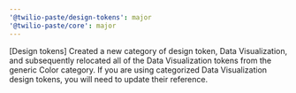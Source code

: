 ```yaml
---
'@twilio-paste/design-tokens': major
'@twilio-paste/core': major
---
```


[Design tokens] Created a new category of design token, Data Visualization, and subsequently relocated all of the Data Visualization tokens from the generic Color category. If you are using categorized Data Visualization design tokens, you will need to update their reference.
